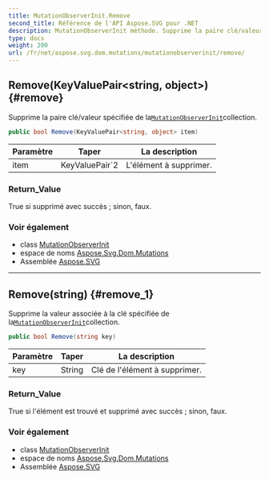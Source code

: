 ```yaml
---
title: MutationObserverInit.Remove
second_title: Référence de l'API Aspose.SVG pour .NET
description: MutationObserverInit méthode. Supprime la paire clé/valeur spécifiée de laMutationObserverInitcollection.
type: docs
weight: 200
url: /fr/net/aspose.svg.dom.mutations/mutationobserverinit/remove/
---
```

## Remove(KeyValuePair&lt;string, object&gt;) {#remove}

Supprime la paire clé/valeur spécifiée de la[`MutationObserverInit`](../)collection.

```csharp
public bool Remove(KeyValuePair<string, object> item)
```

| Paramètre | Taper | La description |
| --- | --- | --- |
| item | KeyValuePair`2 | L'élément à supprimer. |

### Return_Value

True si supprimé avec succès ; sinon, faux.

### Voir également

* class [MutationObserverInit](../)
* espace de noms [Aspose.Svg.Dom.Mutations](../../mutationobserverinit/)
* Assemblée [Aspose.SVG](../../../)

---

## Remove(string) {#remove_1}

Supprime la valeur associée à la clé spécifiée de la[`MutationObserverInit`](../)collection.

```csharp
public bool Remove(string key)
```

| Paramètre | Taper | La description |
| --- | --- | --- |
| key | String | Clé de l'élément à supprimer. |

### Return_Value

True si l'élément est trouvé et supprimé avec succès ; sinon, faux.

### Voir également

* class [MutationObserverInit](../)
* espace de noms [Aspose.Svg.Dom.Mutations](../../mutationobserverinit/)
* Assemblée [Aspose.SVG](../../../)


